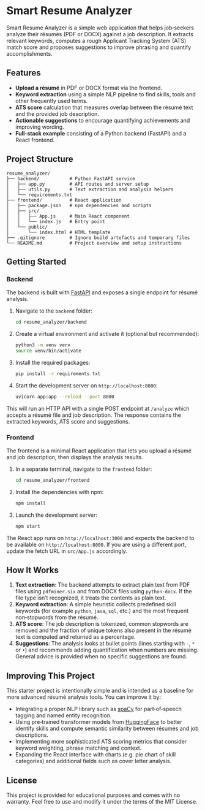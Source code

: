 # Smart Resume Analyzer


Smart Resume Analyzer is a simple web application that helps job‑seekers analyze their résumés (PDF or DOCX) against a job description.  It extracts relevant keywords, computes a rough Applicant Tracking System (ATS) match score and proposes suggestions to improve phrasing and quantify accomplishments.

## Features

- **Upload a résumé** in PDF or DOCX format via the frontend.
- **Keyword extraction** using a simple NLP pipeline to find skills, tools and other frequently used terms.
- **ATS score** calculation that measures overlap between the résumé text and the provided job description.
- **Actionable suggestions** to encourage quantifying achievements and improving wording.
- **Full‑stack example** consisting of a Python backend (FastAPI) and a React frontend.

## Project Structure

```
resume_analyzer/
├── backend/           # Python FastAPI service
│   ├── app.py         # API routes and server setup
│   ├── utils.py       # Text extraction and analysis helpers
│   └── requirements.txt
├── frontend/          # React application
│   ├── package.json   # npm dependencies and scripts
│   ├── src/
│   │   ├── App.js     # Main React component
│   │   └── index.js   # Entry point
│   └── public/
│       └── index.html # HTML template
├── .gitignore         # Ignore build artefacts and temporary files
└── README.md          # Project overview and setup instructions
```

## Getting Started

### Backend

The backend is built with [FastAPI](https://fastapi.tiangolo.com/) and exposes a single endpoint for résumé analysis.

1. Navigate to the `backend` folder:

   ```bash
   cd resume_analyzer/backend
   ```

2. Create a virtual environment and activate it (optional but recommended):

   ```bash
   python3 -m venv venv
   source venv/bin/activate
   ```

3. Install the required packages:

   ```bash
   pip install -r requirements.txt
   ```

4. Start the development server on `http://localhost:8000`:

   ```bash
   uvicorn app:app --reload --port 8000
   ```

This will run an HTTP API with a single POST endpoint at `/analyze` which accepts a résumé file and job description.  The response contains the extracted keywords, ATS score and suggestions.

### Frontend

The frontend is a minimal React application that lets you upload a résumé and job description, then displays the analysis results.

1. In a separate terminal, navigate to the `frontend` folder:

   ```bash
   cd resume_analyzer/frontend
   ```

2. Install the dependencies with npm:

   ```bash
   npm install
   ```

3. Launch the development server:

   ```bash
   npm start
   ```

The React app runs on `http://localhost:3000` and expects the backend to be available on `http://localhost:8000`.  If you are using a different port, update the fetch URL in `src/App.js` accordingly.

## How It Works

1. **Text extraction**: The backend attempts to extract plain text from PDF files using `pdfminer.six` and from DOCX files using `python-docx`.  If the file type isn’t recognized, it treats the contents as plain text.
2. **Keyword extraction**:  A simple heuristic collects predefined skill keywords (for example `python`, `java`, `sql`, etc.) and the most frequent non‑stopwords from the résumé.
3. **ATS score**:  The job description is tokenized, common stopwords are removed and the fraction of unique tokens also present in the résumé text is computed and returned as a percentage.
4. **Suggestions**:  The analysis looks at bullet points (lines starting with `-`, `*` or `•`) and recommends adding quantification when numbers are missing.  General advice is provided when no specific suggestions are found.

## Improving This Project


This starter project is intentionally simple and is intended as a baseline for more advanced résumé analysis tools.  You can improve it by:

- Integrating a proper NLP library such as [spaCy](https://spacy.io/) for part‑of‑speech tagging and named entity recognition.
- Using pre‑trained transformer models from [HuggingFace](https://huggingface.co/) to better identify skills and compute semantic similarity between résumés and job descriptions.
- Implementing more sophisticated ATS scoring metrics that consider keyword weighting, phrase matching and context.
- Expanding the React interface with charts (e.g. pie chart of skill categories) and additional fields such as cover letter analysis.


## License

This project is provided for educational purposes and comes with no warranty.  Feel free to use and modify it under the terms of the MIT License.
